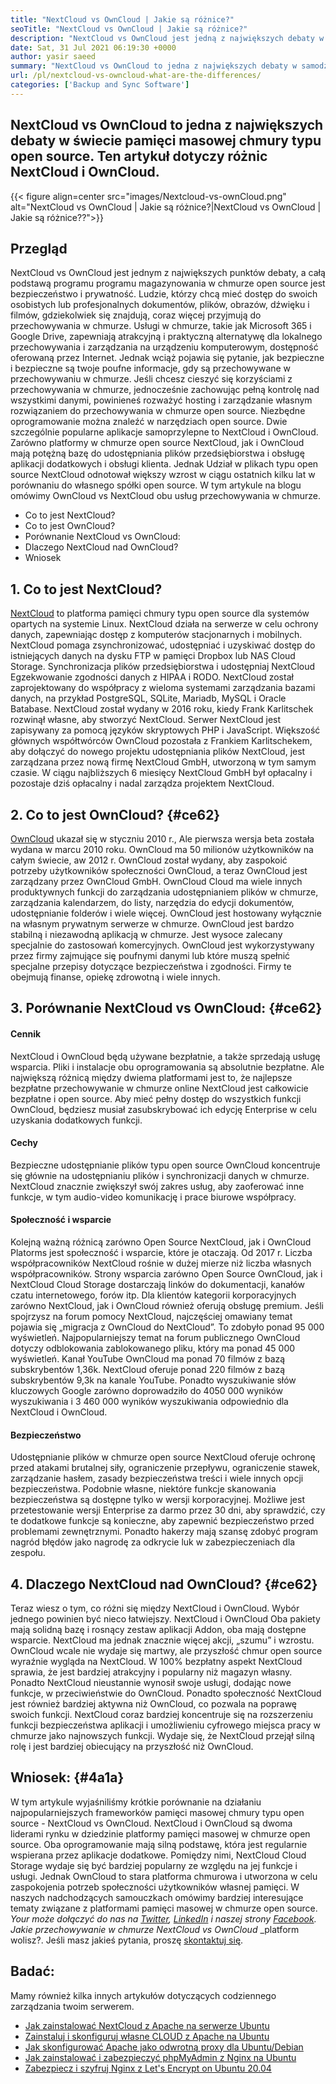 ```yaml
---
title: "NextCloud vs OwnCloud | Jakie są różnice?" 
seoTitle: "NextCloud vs OwnCloud | Jakie są różnice?" 
description: "NextCloud vs OwnCloud jest jedną z największych debaty w świecie pamięci masowej chmury typu open source. Ten artykuł dotyczy NextCloud i OwnCloud." 
date: Sat, 31 Jul 2021 06:19:30 +0000
author: yasir saeed
summary: "NextCloud vs OwnCloud to jedna z największych debaty w samodzielnie hostowanym świecie pamięci masowej chmury typu open source. Ten artykuł dotyczy różnic NextCloud i OwnCloud." 
url: /pl/nextcloud-vs-owncloud-what-are-the-differences/
categories: ['Backup and Sync Software']
---
```


## NextCloud vs OwnCloud to jedna z największych debaty w świecie pamięci masowej chmury typu open source. Ten artykuł dotyczy różnic NextCloud i OwnCloud.

{{< figure align=center src="images/Nextcloud-vs-ownCloud.png" alt="NextCloud vs OwnCloud | Jakie są różnice?|NextCloud vs OwnCloud | Jakie są różnice??">}}


##  **Przegląd**  
NextCloud vs OwnCloud jest jednym z największych punktów debaty, a całą podstawą programu programu magazynowania w chmurze open source jest bezpieczeństwo i prywatność. Ludzie, którzy chcą mieć dostęp do swoich osobistych lub profesjonalnych dokumentów, plików, obrazów, dźwięku i filmów, gdziekolwiek się znajdują, coraz więcej przyjmują do przechowywania w chmurze. Usługi w chmurze, takie jak Microsoft 365 i Google Drive, zapewniają atrakcyjną i praktyczną alternatywę dla lokalnego przechowywania i zarządzania na urządzeniu komputerowym, dostępność oferowaną przez Internet. Jednak wciąż pojawia się pytanie, jak bezpieczne i bezpieczne są twoje poufne informacje, gdy są przechowywane w przechowywaniu w chmurze.
Jeśli chcesz cieszyć się korzyściami z przechowywania w chmurze, jednocześnie zachowując pełną kontrolę nad wszystkimi danymi, powinieneś rozważyć hosting i zarządzanie własnym rozwiązaniem do przechowywania w chmurze open source. Niezbędne oprogramowanie można znaleźć w narzędziach open source. Dwie szczególnie popularne aplikacje samoprzylepne to NextCloud i OwnCloud. Zarówno platformy w chmurze open source NextCloud, jak i OwnCloud mają potężną bazę do udostępniania plików przedsiębiorstwa i obsługę aplikacji dodatkowych i obsługi klienta. Jednak Udział w plikach typu open source NextCloud odnotował większy wzrost w ciągu ostatnich kilku lat w porównaniu do własnego spółki open source. W tym artykule na blogu omówimy OwnCloud vs NextCloud obu usług przechowywania w chmurze.
  * Co to jest NextCloud?
  * Co to jest OwnCloud?
  * Porównanie NextCloud vs OwnCloud:
  * Dlaczego NextCloud nad OwnCloud?
  * Wniosek

## 1. Co to jest NextCloud?
[NextCloud][1] to platforma pamięci chmury typu open source dla systemów opartych na systemie Linux. NextCloud działa na serwerze w celu ochrony danych, zapewniając dostęp z komputerów stacjonarnych i mobilnych. NextCloud pomaga zsynchronizować, udostępniać i uzyskiwać dostęp do istniejących danych na dysku FTP w pamięci Dropbox lub NAS Cloud Storage. Synchronizacja plików przedsiębiorstwa i udostępniaj NextCloud Egzekwowanie zgodności danych z HIPAA i RODO. NextCloud został zaprojektowany do współpracy z wieloma systemami zarządzania bazami danych, na przykład PostgreSQL, SQLite, Mariadb, MySQL i Oracle Batabase.
NextCloud został wydany w 2016 roku, kiedy Frank Karlitschek rozwinął własne, aby stworzyć NextCloud. Serwer NextCloud jest zapisywany za pomocą języków skryptowych PHP i JavaScript. Większość głównych współtwórców OwnCloud pozostała z Frankiem Karlitschekem, aby dołączyć do nowego projektu udostępniania plików NextCloud, jest zarządzana przez nową firmę NextCloud GmbH, utworzoną w tym samym czasie. W ciągu najbliższych 6 miesięcy NextCloud GmbH był opłacalny i pozostaje dziś opłacalny i nadal zarządza projektem NextCloud.

## 2. Co to jest OwnCloud? {#ce62}

[OwnCloud][2] ukazał się w styczniu 2010 r., Ale pierwsza wersja beta została wydana w marcu 2010 roku. OwnCloud ma 50 milionów użytkowników na całym świecie, aw 2012 r. OwnCloud został wydany, aby zaspokoić potrzeby użytkowników społeczności OwnCloud, a teraz OwnCloud jest zarządzany przez OwnCloud GmbH. OwnCloud Cloud ma wiele innych produktywnych funkcji do zarządzania udostępnianiem plików w chmurze, zarządzania kalendarzem, do listy, narzędzia do edycji dokumentów, udostępnianie folderów i wiele więcej. OwnCloud jest hostowany wyłącznie na własnym prywatnym serwerze w chmurze.
OwnCloud jest bardzo stabilną i niezawodną aplikacją w chmurze. Jest wysoce zalecany specjalnie do zastosowań komercyjnych. OwnCloud jest wykorzystywany przez firmy zajmujące się poufnymi danymi lub które muszą spełnić specjalne przepisy dotyczące bezpieczeństwa i zgodności. Firmy te obejmują finanse, opiekę zdrowotną i wiele innych.

## 3. Porównanie NextCloud vs OwnCloud: {#ce62}


####  **Cennik**  
NextCloud i OwnCloud będą używane bezpłatnie, a także sprzedają usługę wsparcia. Pliki i instalacje obu oprogramowania są absolutnie bezpłatne. Ale największą różnicą między dwiema platformami jest to, że najlepsze bezpłatne przechowywanie w chmurze online NextCloud jest całkowicie bezpłatne i open source. Aby mieć pełny dostęp do wszystkich funkcji OwnCloud, będziesz musiał zasubskrybować ich edycję Enterprise w celu uzyskania dodatkowych funkcji.

####  **Cechy**  
Bezpieczne udostępnianie plików typu open source OwnCloud koncentruje się głównie na udostępnianiu plików i synchronizacji danych w chmurze. NextCloud znacznie zwiększył swój zakres usług, aby zaoferować inne funkcje, w tym audio-video komunikację i prace biurowe współpracy.

####  **Społeczność**  i wsparcie
Kolejną ważną różnicą zarówno Open Source NextCloud, jak i OwnCloud Platorms jest społeczność i wsparcie, które je otaczają. Od 2017 r. Liczba współpracowników NextCloud rośnie w dużej mierze niż liczba własnych współpracowników. Strony wsparcia zarówno Open Source OwnCloud, jak i NextCloud Cloud Storage dostarczają linków do dokumentacji, kanałów czatu internetowego, forów itp. Dla klientów kategorii korporacyjnych zarówno NextCloud, jak i OwnCloud również oferują obsługę premium.
Jeśli spojrzysz na forum pomocy NextCloud, najczęściej omawiany temat pojawia się „migracja z OwnCloud do NextCloud”. To zdobyło ponad 95 000 wyświetleń. Najpopularniejszy temat na forum publicznego OwnCloud dotyczy odblokowania zablokowanego pliku, który ma ponad 45 000 wyświetleń. Kanał YouTube OwnCloud ma ponad 70 filmów z bazą subskrybentów 1,36k. NextCloud oferuje ponad 220 filmów z bazą subskrybentów 9,3k na kanale YouTube. Ponadto wyszukiwanie słów kluczowych Google zarówno doprowadziło do 4050 000 wyników wyszukiwania i 3 460 000 wyników wyszukiwania odpowiednio dla NextCloud i OwnCloud.

####  **Bezpieczeństwo**  
Udostępnianie plików w chmurze open source NextCloud oferuje ochronę przed atakami brutalnej siły, ograniczenie przepływu, ograniczenie stawek, zarządzanie hasłem, zasady bezpieczeństwa treści i wiele innych opcji bezpieczeństwa. Podobnie własne, niektóre funkcje skanowania bezpieczeństwa są dostępne tylko w wersji korporacyjnej. Możliwe jest przetestowanie wersji Enterprise za darmo przez 30 dni, aby sprawdzić, czy te dodatkowe funkcje są konieczne, aby zapewnić bezpieczeństwo przed problemami zewnętrznymi.
Ponadto hakerzy mają szansę zdobyć program nagród błędów jako nagrodę za odkrycie luk w zabezpieczeniach dla zespołu.

## 4. Dlaczego NextCloud nad OwnCloud? {#ce62}

Teraz wiesz o tym, co różni się między NextCloud i OwnCloud. Wybór jednego powinien być nieco łatwiejszy. NextCloud i OwnCloud Oba pakiety mają solidną bazę i rosnący zestaw aplikacji Addon, oba mają dostępne wsparcie. NextCloud ma jednak znacznie więcej akcji, „szumu” i wzrostu. OwnCloud wcale nie wydaje się martwy, ale przyszłość chmur open source wyraźnie wygląda na NextCloud.
W 100% bezpłatny aspekt NextCloud sprawia, że ​​jest bardziej atrakcyjny i popularny niż magazyn własny. Ponadto NextCloud nieustannie wynosił swoje usługi, dodając nowe funkcje, w przeciwieństwie do OwnCloud. Ponadto społeczność NextCloud jest również bardziej aktywna niż OwnCloud, co pozwala na poprawę swoich funkcji. NextCloud coraz bardziej koncentruje się na rozszerzeniu funkcji bezpieczeństwa aplikacji i umożliwieniu cyfrowego miejsca pracy w chmurze jako najnowszych funkcji. Wydaje się, że NextCloud przejął silną rolę i jest bardziej obiecujący na przyszłość niż OwnCloud.

## Wniosek: {#4a1a}

W tym artykule wyjaśniliśmy krótkie porównanie na działaniu najpopularniejszych frameworków pamięci masowej chmury typu open source - NextCloud vs OwnCloud. NextCloud i OwnCloud są dwoma liderami rynku w dziedzinie platformy pamięci masowej w chmurze open source. Oba oprogramowanie mają silną podstawę, która jest regularnie wspierana przez aplikacje dodatkowe. Pomiędzy nimi, NextCloud Cloud Storage wydaje się być bardziej popularny ze względu na jej funkcje i usługi. Jednak OwnCloud to stara platforma chmurowa i utworzona w celu zaspokojenia potrzeb społeczności użytkowników własnej pamięci. W naszych nadchodzących samouczkach omówimy bardziej interesujące tematy związane z platformami pamięci masowej w chmurze open source.
_Your może dołączyć do nas na [Twitter][3], [LinkedIn][4] i naszej strony [Facebook][5]. Jakie przechowywanie w chmurze NextCloud vs OwnCloud_ _platform wolisz?. Jeśli masz jakieś pytania, proszę [skontaktuj się][6].

## Badać:
Mamy również kilka innych artykułów dotyczących codziennego zarządzania twoim serwerem.
  * [Jak zainstalować NextCloud z Apache na serwerze Ubuntu][7]
  * [Zainstaluj i skonfiguruj własne CLOUD z Apache na Ubuntu][8]
  * [Jak skonfigurować Apache jako odwrotną proxy dla Ubuntu/Debian][9]
  * [Jak zainstalować i zabezpieczyć phpMyAdmin z Nginx na Ubuntu][10]
  * [Zabezpiecz i szyfruj Nginx z Let's Encrypt on Ubuntu 20.04][11]



 [1]: https://products.containerize.com/backup-and-sync/nextcloud/
 [2]: https://products.containerize.com/backup-and-sync/owncloud/
 [3]: https://twitter.com/containerize_co
 [4]: https://www.linkedin.com/company/containerize/
 [5]: http://facebook.com/containerize
 [6]: mailto:yasir.saeed@aspose.com
 [7]: https://blog.containerize.com/backup-and-sync-software/how-to-install-nextcloud-with-apache-on-ubuntu-server/
 [8]: https://blog.containerize.com/backup-and-sync-software/how-to-install-and-configure-owncloud-with-apache-on-ubuntu/
 [9]: https://blog.containerize.com/web-server-solution-stack/how-to-configure-apache-as-a-reverse-proxy-for-ubuntudebian/
 [10]: https://blog.containerize.com/web-server-solution-stack/how-to-install-and-secure-phpmyadmin-with-nginx-on-ubuntu/
 [11]: https://blog.containerize.com/web-server-solution-stack/how-to-secure-nginx-with-letsencrypt-on-ubuntu-20-04/
